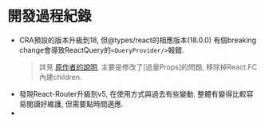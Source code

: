 # 開發過程紀錄

- CRA預設的版本升級到18, 但@types/react的相應版本(18.0.0) 有個breaking change會導致ReactQuery的```<QueryProvider/>```報錯.
  > 詳見 [原作者的說明](https://solverfox.dev/writing/no-implicit-children/), 主要是修改了[過量Props]的問題, 移除掉React.FC內建children.
- 發現React-Router升級到v5, 在使用方式與過去有些變動. 整體有變得比較容易閱讀好維護, 但需要點時間適應.
- 